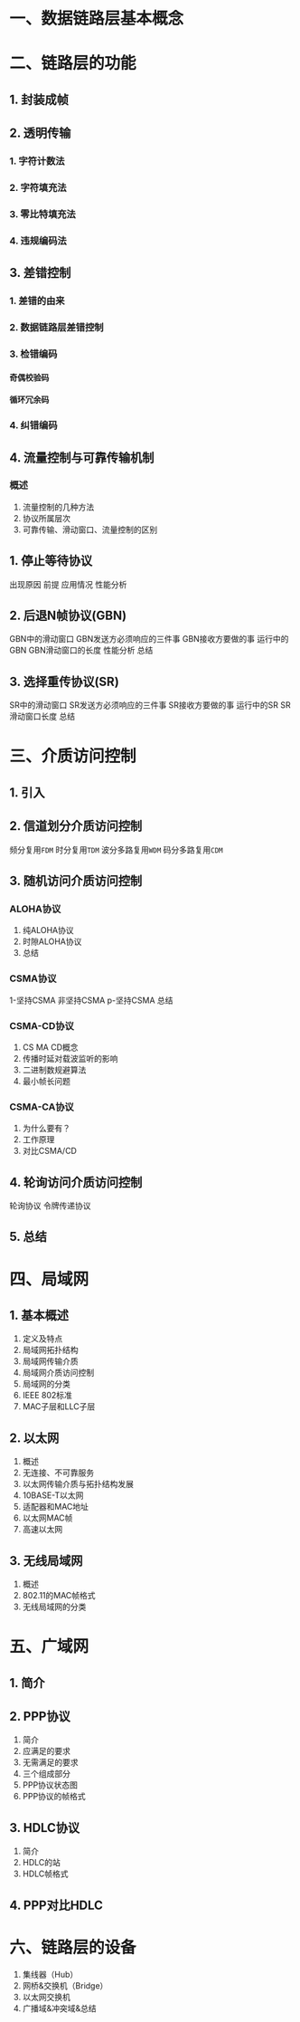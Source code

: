 # 一、数据链路层基本概念
# 二、链路层的功能
## 1. 封装成帧
## 2. 透明传输
### 1. 字符计数法
### 2. 字符填充法
### 3. 零比特填充法
### 4. 违规编码法
## 3. 差错控制
### 1. 差错的由来
### 2. 数据链路层差错控制
### 3. 检错编码
#### 奇偶校验码
#### 循环冗余码
### 4. 纠错编码
## 4. 流量控制与可靠传输机制
### 概述
1. 流量控制的几种方法
2. 协议所属层次
3. 可靠传输、滑动窗口、流量控制的区别
## 1. 停止等待协议
出现原因
前提
应用情况
性能分析
## 2. 后退N帧协议(GBN)
GBN中的滑动窗口
GBN发送方必须响应的三件事
GBN接收方要做的事
运行中的GBN
GBN滑动窗口的长度
性能分析
总结
## 3. 选择重传协议(SR)
SR中的滑动窗口
SR发送方必须响应的三件事
SR接收方要做的事
运行中的SR
SR滑动窗口长度
总结
# 三、介质访问控制
## 1. 引入
## 2. 信道划分介质访问控制
频分复用`FDM`
时分复用`TDM`
波分多路复用`WDM`
码分多路复用`CDM`
## 3. 随机访问介质访问控制
### ALOHA协议
1. 纯ALOHA协议
2. 时隙ALOHA协议
3. 总结
### CSMA协议
1-坚持CSMA
非坚持CSMA
p-坚持CSMA
总结
### CSMA-CD协议
1. CS MA CD概念
2. 传播时延对载波监听的影响
3. 二进制数规避算法
4. 最小帧长问题
### CSMA-CA协议
1. 为什么要有？
2. 工作原理
3. 对比CSMA/CD
## 4. 轮询访问介质访问控制
轮询协议
令牌传递协议
## 5. 总结
# 四、局域网
## 1. 基本概述
1. 定义及特点
2. 局域网拓扑结构
3. 局域网传输介质
4. 局域网介质访问控制
5. 局域网的分类
6. IEEE 802标准
7. MAC子层和LLC子层
## 2. 以太网
1. 概述
2. 无连接、不可靠服务
3. 以太网传输介质与拓扑结构发展
4. 10BASE-T以太网
5. 适配器和MAC地址
6. 以太网MAC帧
7. 高速以太网
## 3. 无线局域网
1. 概述
2. 802.11的MAC帧格式
3. 无线局域网的分类
# 五、广域网
## 1. 简介
## 2. PPP协议
1. 简介
2. 应满足的要求
3. 无需满足的要求
4. 三个组成部分
5. PPP协议状态图
6. PPP协议的帧格式
## 3. HDLC协议
1. 简介
2. HDLC的站
3. HDLC帧格式
## 4. PPP对比HDLC
# 六、链路层的设备
1. 集线器（Hub）
2. 网桥&交换机（Bridge）
3. 以太网交换机
4. 广播域&冲突域&总结
